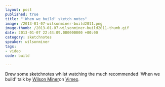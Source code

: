 ```yaml
---
layout: post
published: true
title: "'When we build' sketch notes"
image: /2013-01-07-wilsonminer-build2011.png
image-thumb: /2013-01-07-wilsonminer-build2011-thumb.gif
date: 2013-01-07 22:44:09.000000000 +00:00
category: sketchnotes
speaker: wilsonminer
tags:
- video
code: build

---
```


Drew some sketchnotes whilst watching the much recommended 'When we build' talk by <a href="http://wilsonminer.com" title="Wilsonminer.com">Wilson Miner</a>on <a href="https://vimeo.com/34017777" title="Vimeo video">Vimeo</a>.
